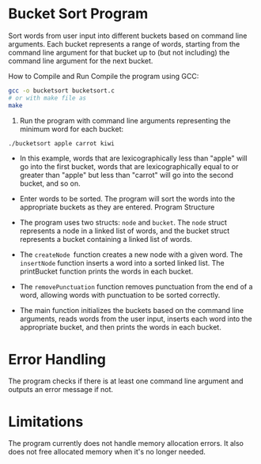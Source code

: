 # Bucket Sort Program
Sort words from user input into different buckets based on command line arguments. Each bucket represents a range of words, starting from the command line argument for that bucket up to (but not including) the command line argument for the next bucket.

How to Compile and Run
Compile the program using GCC:
```bash
gcc -o bucketsort bucketsort.c 
# or with make file as 
make 
```
1. Run the program with command line arguments representing the minimum word for each bucket:
```bash
./bucketsort apple carrot kiwi
```
- In this example, words that are lexicographically less than "apple" will go into the first bucket, words that are lexicographically equal to or greater than "apple" but less than "carrot" will go into the second bucket, and so on.

- Enter words to be sorted. The program will sort the words into the appropriate buckets as they are entered.
Program Structure
- The program uses two structs: `node` and `bucket`. The `node` struct represents a node in a linked list of words, and the bucket struct represents a bucket containing a linked list of words.

- The `createNode `function creates a new node with a given word. The `insertNode` function inserts a word into a sorted linked list. The printBucket function prints the words in each bucket.

- The `removePunctuation` function removes punctuation from the end of a word, allowing words with punctuation to be sorted correctly.

- The main function initializes the buckets based on the command line arguments, reads words from the user input, inserts each word into the appropriate bucket, and then prints the words in each bucket.

# Error Handling
The program checks if there is at least one command line argument and outputs an error message if not.

# Limitations
The program currently does not handle memory allocation errors. It also does not free allocated memory when it's no longer needed.

